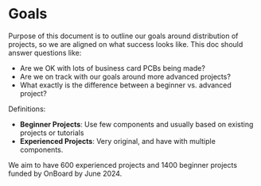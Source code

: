 # Goals

Purpose of this document is to outline our goals around distribution of projects, so we are aligned on what success looks like. This doc should answer questions like:

- Are we OK with lots of business card PCBs being made?
- Are we on track with our goals around more advanced projects?
- What exactly is the difference between a beginner vs. advanced project?

Definitions:

- **Beginner Projects**: Use few components and usually based on existing projects or tutorials
- **Experienced Projects**: Very original, and have with multiple components.

We aim to have 600 experienced projects and 1400 beginner projects funded by OnBoard by June 2024.
